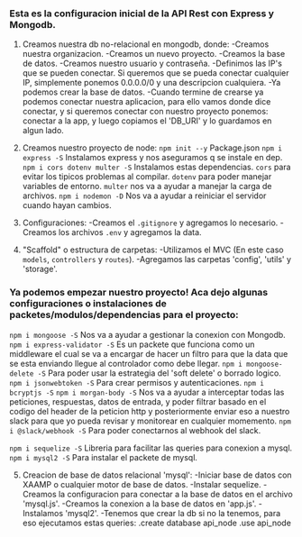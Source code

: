 ### Esta es la configuracion inicial de la API Rest con Express y Mongodb.

1. Creamos nuestra db no-relacional en mongodb, donde:
   -Creamos nuestra organizacion.
   -Creamos un nuevo proyecto.
   -Creamos la base de datos.
   -Creamos nuestro usuario y contraseña.
   -Definimos las IP's que se pueden conectar. Si queremos que se pueda conectar cualquier IP, simplemente ponemos 0.0.0.0/0 y una descripcion cualquiera.
   -Ya podemos crear la base de datos.
   -Cuando termine de crearse ya podemos conectar nuestra aplicacion, para ello vamos donde dice conectar, y si queremos conectar con nuestro proyecto ponemos: conectar a la app, y luego copiamos el 'DB_URI' y lo guardamos en algun lado.

2. Creamos nuestro proyecto de node:
   `npm init --y` Package.json
   `npm i express -S` Instalamos express y nos aseguramos q se instale en dep.
   `npm i cors dotenv multer -S` Instalamos estas dependencias. `cors` para evitar los tipicos problemas al compilar. `dotenv` para poder manejar variables de entorno. `multer` nos va a ayudar a manejar la carga de archivos.
   `npm i nodemon -D` Nos va a ayudar a reiniciar el servidor cuando hayan cambios.

3. Configuraciones:
   -Creamos el `.gitignore` y agregamos lo necesario.
   -Creamos los archivos `.env` y agregamos la data.

4. "Scaffold" o estructura de carpetas:
   -Utilizamos el MVC (En este caso `models`, `controllers` y `routes`).
   -Agregamos las carpetas 'config', 'utils' y 'storage'.

### Ya podemos empezar nuestro proyecto! Aca dejo algunas configuraciones o instalaciones de packetes/modulos/dependencias para el proyecto:

`npm i mongoose -S` Nos va a ayudar a gestionar la conexion con Mongodb.
`npm i express-validator -S` Es un packete que funciona como un middleware el cual se va a encargar de hacer un filtro para que la data que se esta enviando llegue al controlador como debe llegar.
`npm i mongoose-delete -S` Para poder usar la estrategia del 'soft delete' o borrado logico.
`npm i jsonwebtoken -S` Para crear permisos y autenticaciones.
`npm i bcryptjs -S`
`npm i morgan-body -S` Nos va a ayudar a interceptar todas las peticiones, respuestas, datos de entrada, y poder filtrar basado en el codigo del header de la peticion http y posteriormente enviar eso a nuestro slack para que yo pueda revisar y monitorear en cualquier momemento.
`npm i @slack/webhook -S` Para poder conectarnos al webhook del slack.

`npm i sequelize -S` Libreria para facilitar las queries para conexion a mysql.
`npm i mysql2 -S` Para instalar el packete de mysql.

5. Creacion de base de datos relacional 'mysql':
   -Iniciar base de datos con XAAMP o cualquier motor de base de datos.
   -Instalar sequelize.
   -Creamos la configuracion para conectar a la base de datos en el archivo 'mysql.js'.
   -Creamos la conexion a la base de datos en 'app.js'.
   -Instalamos 'mysql2'.
   -Tenemos que crear la db si no la tenemos, para eso ejecutamos estas queries:
   .create database api_node
   .use api_node
